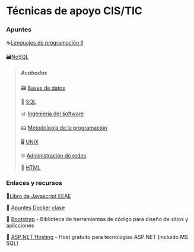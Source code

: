 # Técnicas de apoyo CIS/TIC
### Apuntes
:coffee:[Lenguajes de programación II](https://github.com/13sauca13/PRG/blob/master/MF5.3%20Lengujes%20de%20progr.%20II/Apuntes.md)

:card_file_box:[NoSQL](https://github.com/13sauca13/PRG/blob/master/MF5.6%20NoSQL/Apuntes.md)

> ##### Acabadas
> :card_file_box: [Bases de datos](https://github.com/13sauca13/PRG/blob/master/MF6.1%20BBDD/Apuntes.md)
>
> :page_facing_up: [SQL](https://github.com/13sauca13/PRG/blob/master/MF6.2%20SQL/Apuntes.md)
>
> :bar_chart: [Ingeniería del software](https://github.com/13sauca13/PRG/blob/master/MF5.1%20Ingenieria%20software/Apuntes.md)
>
> :pager: [Metodología de la programación](https://github.com/13sauca13/PRG/blob/master/MF5.2%20Metodolog%C3%ADas%20de%20la%20programaci%C3%B3n/Apuntes.md)
>
> :desktop_computer: [UNIX](https://github.com/13sauca13/PRG/blob/master/MF2.2%20UNIX/Apuntes.md)
>
> :globe_with_meridians: [Administración de redes](https://github.com/13sauca13/PRG/blob/master/MF3.2%20Admin%20redes/Apuntes.md)
>
> :flags: [HTML](https://github.com/13sauca13/PRG/blob/master/MF5.4%20HTML/Apuntes.md)

### Enlaces y recursos
:book:[Libro de Javascript EEAE](https://github.com/13sauca13/PRG/blob/master/Recursos/Javascript.pdf)

:whale: [Apuntes Docker clase](https://github.com/13sauca13/PRG/blob/master/MF5.2%20Metodolog%C3%ADas%20de%20la%20programaci%C3%B3n/Docker.md)

:link: [Bootstrap](https://getbootstrap.com/) - Biblioteca de herramientas de código para diseño de sitios y aplicciones

:link: [ASP.NET Hosting](https://freeasphosting.net/) - Host gratuito para tecnologías ASP.NET (incluido MS SQL)
